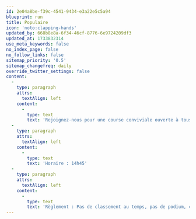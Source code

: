 ```yaml
---
id: 2e04a8be-f39c-4541-9434-e3a22e5c5a94
blueprint: run
title: Populaire
icon: 'noto:clapping-hands'
updated_by: 668b8e8a-6f34-46cf-8776-6e9724209df3
updated_at: 1733832314
use_meta_keywords: false
no_index_page: false
no_follow_links: false
sitemap_priority: '0.5'
sitemap_changefreq: daily
override_twitter_settings: false
content:
  -
    type: paragraph
    attrs:
      textAlign: left
    content:
      -
        type: text
        text: 'Rejoignez-nous pour une course conviviale ouverte à tous ! Que vous soyez sportif du dimanche ou coureur aguerri, notre parcours de 3 km vous permettra de bouger à votre rythme et de passer un agréable moment en famille ou entre amis.'
  -
    type: paragraph
    attrs:
      textAlign: left
    content:
      -
        type: text
        text: 'Horaire : 14h45'
  -
    type: paragraph
    attrs:
      textAlign: left
    content:
      -
        type: text
        text: 'Règlement : Pas de classement au temps, pas de podium, classement alphabétique. Participation souhaitée dès 16 ans.'
---
```

